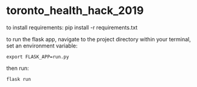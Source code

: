 # toronto_health_hack_2019
to install requirements: pip install -r requirements.txt

to run the flask app, navigate to the project directory within your terminal, set an environment variable:

```export FLASK_APP=run.py```

then run:

```flask run```
